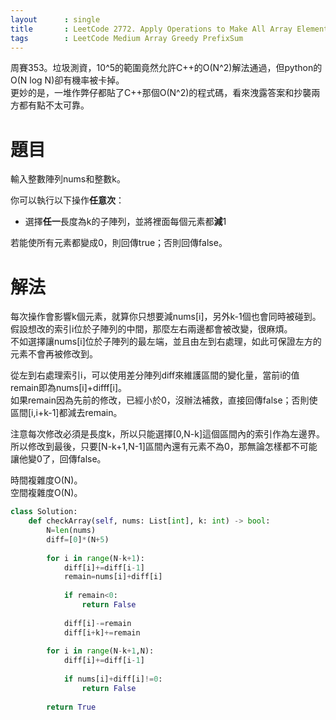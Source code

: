 ```yaml
--- 
layout      : single
title       : LeetCode 2772. Apply Operations to Make All Array Elements Equal to Zero
tags        : LeetCode Medium Array Greedy PrefixSum
---
```

周賽353。垃圾測資，10^5的範圍竟然允許C++的O(N^2)解法通過，但python的O(N log N)卻有機率被卡掉。  
更妙的是，一堆作弊仔都貼了C++那個O(N^2)的程式碼，看來洩露答案和抄襲兩方都有點不太可靠。  

# 題目
輸入整數陣列nums和整數k。  

你可以執行以下操作**任意次**：  
- 選擇**任一**長度為k的子陣列，並將裡面每個元素都**減**1  

若能使所有元素都變成0，則回傳true；否則回傳false。  

# 解法
每次操作會影響k個元素，就算你只想要減nums[i]，另外k-1個也會同時被碰到。  
假設想改的索引i位於子陣列的中間，那麼左右兩邊都會被改變，很麻煩。  
不如選擇讓nums[i]位於子陣列的最左端，並且由左到右處理，如此可保證左方的元素不會再被修改到。  

從左到右處理索引i，可以使用差分陣列diff來維護區間的變化量，當前i的值remain即為nums[i]+difff[i]。  
如果remain因為先前的修改，已經小於0，沒辦法補救，直接回傳false；否則使區間[i,i+k-1]都減去remain。    

注意每次修改必須是長度k，所以只能選擇[0,N-k]這個區間內的索引作為左邊界。  
所以修改到最後，只要[N-k+1,N-1]區間內還有元素不為0，那無論怎樣都不可能讓他變0了，回傳false。  

時間複雜度O(N)。  
空間複雜度O(N)。  

```python
class Solution:
    def checkArray(self, nums: List[int], k: int) -> bool:
        N=len(nums)
        diff=[0]*(N+5)
        
        for i in range(N-k+1):
            diff[i]+=diff[i-1]
            remain=nums[i]+diff[i]
            
            if remain<0:
                return False
        
            diff[i]-=remain
            diff[i+k]+=remain
            
        for i in range(N-k+1,N):
            diff[i]+=diff[i-1]
            
            if nums[i]+diff[i]!=0:
                return False
                
        return True
```
